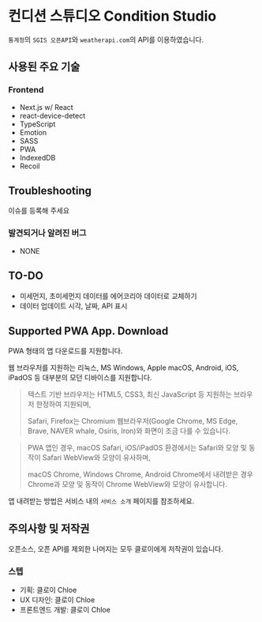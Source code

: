 # 컨디션 스튜디오 Condition Studio

`통계청`의 `SGIS 오픈API`와 `weatherapi.com`의 API를 이용하였습니다.

## 사용된 주요 기술

### Frontend

- Next.js w/ React
- react-device-detect
- TypeScript
- Emotion
- SASS
- PWA
- IndexedDB
- Recoil

## Troubleshooting

이슈를 등록해 주세요

### 발견되거나 알려진 버그

- NONE

## TO-DO

- 미세먼지, 초미세먼지 데이터를 에어코리아 데이터로 교체하기
- 데이터 업데이트 시각, 날짜, API 표시

## Supported PWA App. Download

PWA 형태의 앱 다운로드를 지원합니다.

웹 브라우저를 지원하는 리눅스, MS Windows, Apple macOS, Android, iOS, iPadOS 등 대부분의 모던 디바이스를 지원합니다.

> 텍스트 기반 브라우저는 HTML5, CSS3, 최신 JavaScript 등 지원하는 브라우저 한정하여 지원되며,
>
> Safari, Firefox는 Chromium 웹브라우저(Google Chrome, MS Edge, Brave, NAVER whale, Osiris, Iron)와 화면이 조금 다를 수 있습니다.

> PWA 앱인 경우, macOS Safari, iOS/iPadOS 환경에서는 Safari와 모양 및 동작이 Safari WebView와 모양이 유사하며,
>
> macOS Chrome, Windows Chrome, Android Chrome에서 내려받은 경우 Chrome과 모양 및 동작이 Chrome WebView와 모양이 유사합니다.

앱 내려받는 방법은 서비스 내의 `서비스 소개` 페이지를 참조하세요.

## 주의사항 및 저작권

오픈소스, 오픈 API를 제외한 나머지는 모두 클로이에게 저작권이 있습니다.

### 스텝

- 기획: 클로이 Chloe
- UX 디자인: 클로이 Chloe
- 프론트엔드 개발: 클로이 Chloe
